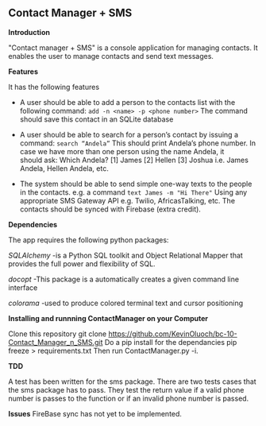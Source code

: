 **Contact Manager + SMS**
---------------------

**Introduction**

"Contact manager  + SMS" is a console application for managing contacts.
It enables the user to manage contacts and send text messages.

**Features**

It has the following features

 - A user should be able to add a person to the contacts list with the
   following command: `add -n <name> -p <phone number>` The command
   should save this contact in an SQLite database
   
  
 - A user should be able to search for a person’s contact by  issuing a 
   command: `search “Andela”`  This should print  Andela’s phone number.
   In case we have more than one person using the name Andela,  it   
   should ask: Which Andela? [1] James [2] Hellen [3] Joshua i.e. James 
   Andela, Hellen Andela, etc.

   

 - The system should be able to send simple one-way texts to the people 
   in the  contacts. e.g. a command `text James -m "Hi There"` Using any
   appropriate SMS Gateway API e.g. Twilio, AfricasTalking, etc. The   
   contacts should be synced with Firebase (extra credit).

**Dependencies**

The app requires the following python packages:

*SQLAlchemy* -is a Python SQL toolkit and Object Relational Mapper that provides the full power and flexibility of SQL.

*docopt* -This package is a automatically creates a given command line interface

*colorama* -used to produce colored terminal text and cursor positioning 

**Installing and runnning ContactManager on your Computer**

Clone this repository
git clone
https://github.com/KevinOluoch/bc-10-Contact_Manager_n_SMS.git
Do a pip install for the dependancies
pip freeze > requirements.txt
Then run ContactManager.py -i.

**TDD**

A  test has been written for the sms package.
There are two tests cases that the sms package has to pass. They test the return value if a valid phone number is passes to the function or if an invalid phone number is passed.



**Issues**
FireBase sync has not yet to be implemented.
